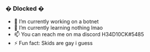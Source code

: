 ### � Dlocked �

- 🔭 I’m currently working on a botnet
- 🌱 I’m currently learning nothing lmao
- 📫 You can reach me on ma discord H34D10CK#5485
- ⚡ Fun fact: Skids are gay i guess
